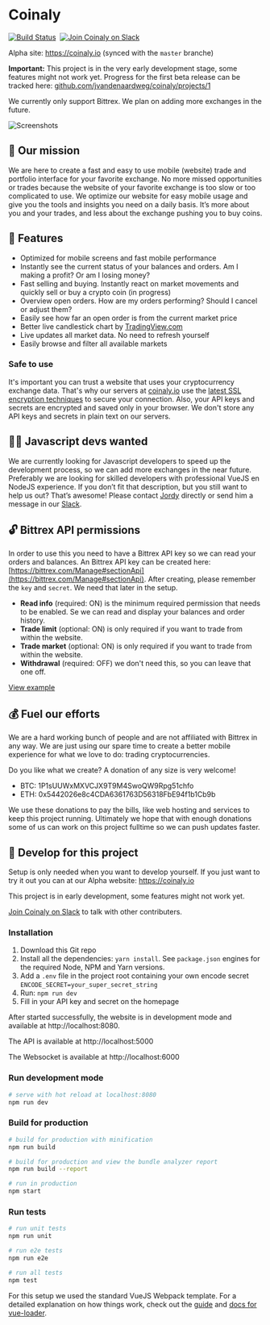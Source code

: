 # Coinaly
[![Build Status](https://travis-ci.org/jvandenaardweg/coinaly.svg?branch=master)](https://travis-ci.org/jvandenaardweg/coinaly)&nbsp;&nbsp;[![Join Coinaly on Slack](https://img.shields.io/badge/slack-coinaly-brightgreen.svg)](https://join.slack.com/t/coinaly/shared_invite/enQtMjk1OTcxMTc2MTE4LWJjMzJkOTg2ODY4MzI4MzRiNmMxNmRlODY1OWZjNjA0MGVlOWFkNGJiNjMyYjNhNzRjMjY4YmI2MzI5MTFiMzg)

Alpha site: https://coinaly.io (synced with the `master` branche)

**Important:**
This project is in the very early development stage, some features might not work yet. Progress for the first beta release can be tracked here: [github.com/jvandenaardweg/coinaly/projects/1](https://github.com/jvandenaardweg/coinaly/projects/1)

We currently only support Bittrex. We plan on adding more exchanges in the future.

![Screenshots](https://www.dropbox.com/s/i9wrtxoqb6hxj45/github-banner.png?raw=1)

## 📱 Our mission
We are here to create a fast and easy to use mobile (website) trade and portfolio interface for your favorite exchange. No more missed opportunities or trades because the website of your favorite exchange is too slow or too complicated to use. We optimize our website for easy mobile usage and give you the tools and insights you need on a daily basis. It’s more about you and your trades, and less about the exchange pushing you to buy coins.

## 🚀 Features
- Optimized for mobile screens and fast mobile performance
- Instantly see the current status of your balances and orders. Am I making a profit? Or am I losing money?
- Fast selling and buying. Instantly react on market movements and quickly sell or buy a crypto coin (in progress)
- Overview open orders. How are my orders performing? Should I cancel or adjust them?
- Easily see how far an open order is from the current market price
- Better live candlestick chart by [TradingView.com](https://www.tradingview.com/)
- Live updates all market data. No need to refresh yourself
- Easily browse and filter all available markets

### Safe to use
It's important you can trust a website that uses your cryptocurrency exchange data. That's why our servers at [coinaly.io](https://coinaly.io) use the [latest SSL encryption techniques](https://www.ssllabs.com/ssltest/analyze.html?viaform=on&d=coinaly.io) to secure your connection. Also, your API keys and secrets are encrypted and saved only in your browser. We don't store any API keys and secrets in plain text on our servers.

## 👷‍♂️ Javascript devs wanted
We are currently looking for Javascript developers to speed up the development process, so we can add more exchanges in the near future. Preferably we are looking for skilled developers with professional VueJS en NodeJS experience. If you don’t fit that description, but you still want to help us out? That’s awesome! Please contact [Jordy](https://github.com/jvandenaardweg) directly or send him a message in our [Slack](https://join.slack.com/t/coinaly/shared_invite/enQtMjk1OTcxMTc2MTE4LWJjMzJkOTg2ODY4MzI4MzRiNmMxNmRlODY1OWZjNjA0MGVlOWFkNGJiNjMyYjNhNzRjMjY4YmI2MzI5MTFiMzg).

## 🔓 Bittrex API permissions
In order to use this you need to have a Bittrex API key so we can read your orders and balances. An Bittrex API key can be created here: [https://bittrex.com/Manage#sectionApi](https://bittrex.com/Manage#sectionApi). After creating, please remember the `key` and `secret`. We need that later in the setup.

* **Read info** (required: ON) is the minimum required permission that needs to be enabled. Se we can read and display your balances and order history.
* **Trade limit** (optional: ON) is only required if you want to trade from within the website.
* **Trade market** (optional: ON) is only required if you want to trade from within the website.
* **Withdrawal** (required: OFF) we don't need this, so you can leave that one off.

[View example](https://www.dropbox.com/s/h6d7r3qdox0fvt7/bittrexapikeypermissions.png?raw=1)

## 💰 Fuel our efforts
We are a hard working bunch of people and are not affiliated with Bittrex in any way. We are just using our spare time to create a better mobile experience for what we love to do: trading cryptocurrencies.

Do you like what we create? A donation of any size is very welcome!

* BTC: 1P1sUUWxMXVCJX9T9M4SwoQW9Rpg51chfo
* ETH: 0x5442026e8c4CDA6361763D56318FbE94f1b1Cb9b

We use these donations to pay the bills, like web hosting and services to keep this project running. Ultimately we hope that with enough donations some of us can work on this project fulltime so we can push updates faster.

## 🚧 Develop for this project
Setup is only needed when you want to develop yourself. If you just want to try it out you can at our Alpha website: https://coinaly.io

This project is in early development, some features might not work yet.

[Join Coinaly on Slack](https://join.slack.com/t/coinaly/shared_invite/enQtMjk1OTcxMTc2MTE4LWJjMzJkOTg2ODY4MzI4MzRiNmMxNmRlODY1OWZjNjA0MGVlOWFkNGJiNjMyYjNhNzRjMjY4YmI2MzI5MTFiMzg) to talk with other contributers.

### Installation
1. Download this Git repo
2. Install all the dependencies: `yarn install`. See `package.json` engines for the required Node, NPM and Yarn versions.
3. Add a `.env` file in the project root containing your own encode secret `ENCODE_SECRET=your_super_secret_string`
4. Run: `npm run dev`
5. Fill in your API key and secret on the homepage

After started successfully, the website is in development mode and available at http://localhost:8080.

The API is available at http://localhost:5000

The Websocket is available at http://localhost:6000

### Run development mode
``` bash
# serve with hot reload at localhost:8080
npm run dev
```

### Build for production
``` bash
# build for production with minification
npm run build

# build for production and view the bundle analyzer report
npm run build --report

# run in production
npm start
```

### Run tests
``` bash
# run unit tests
npm run unit

# run e2e tests
npm run e2e

# run all tests
npm test
```

For this setup we used the standard VueJS Webpack template. For a detailed explanation on how things work, check out the [guide](http://vuejs-templates.github.io/webpack/) and [docs for vue-loader](http://vuejs.github.io/vue-loader).
